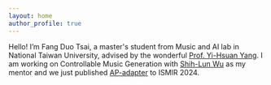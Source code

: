 ```yaml
---
layout: home
author_profile: true
---
```

Hello! I’m Fang Duo Tsai, a master's student from Music and AI lab in National Taiwan University, advised by the wonderful [Prof. Yi-Hsuan Yang](https://www.ee.ntu.edu.tw/profile1.php?id=1090726). I am working on Controllable Music Generation with [Shih-Lun Wu](https://slseanwu.github.io/) as my mentor and we just published [AP-adapter](https://arxiv.org/abs/2407.16564) to ISMIR 2024.